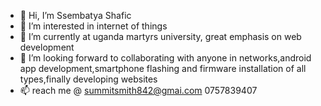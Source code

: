 - 👋 Hi, I’m Ssembatya Shafic
- 👀 I’m interested in internet of things
- 🌱 I’m currently at uganda martyrs university, great emphasis on web development
- 💞️ I’m looking forward to collaborating with anyone in networks,android app development,smartphone flashing and firmware installation of all types,finally developing websites
- 📫 reach me @ summitsmith842@gmai.com 0757839407

<!---
summitsmith/summitsmith is a ✨ special ✨ repository because its `README.md` (this file) appears on your GitHub profile.
You can click the Preview link to take a look at your changes.
--->
